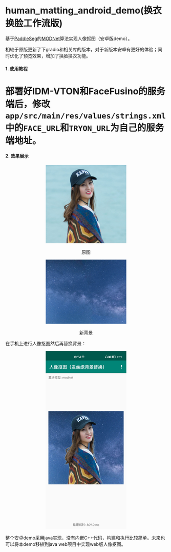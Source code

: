 # human_matting_android_demo(换衣换脸工作流版)
基于[PaddleSeg](https://github.com/paddlepaddle/paddleseg/tree/develop)的[MODNet](https://github.com/PaddlePaddle/PaddleSeg/tree/develop/contrib/Matting)算法实现人像抠图（安卓版demo）。

相较于原版更新了下gradio和相关库的版本，对于新版本安卓有更好的体验；同时优化了预览效果，增加了换脸换衣功能。

#### 1. 使用教程
# 部署好IDM-VTON和FaceFusino的服务端后，修改`app/src/main/res/values/strings.xml`中的`FACE_URL`和`TRYON_URL`为自己的服务端地址。

#### 2. 效果展示
<div align="center">
<img src="figures/human.jpg"  width="50%"> 

原图
</div>

<div align="center">
<img src="figures/bg.jpg"  width="50%" >

新背景

</div>

在手机上进行人像抠图然后再替换背景：

<div align="center">
<img src="figures/demo.jpg"  width="50%" >
</div>

整个安卓demo采用java实现，没有内嵌C++代码，构建和执行比较简单。未来也可以将本demo移植到java web项目中实现web版人像抠图。